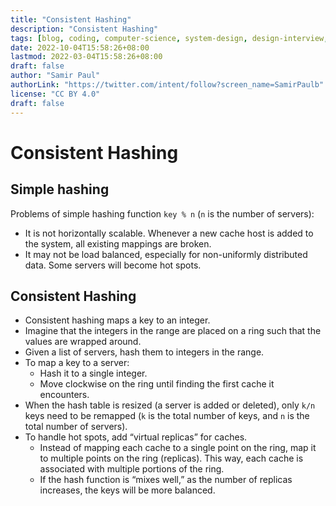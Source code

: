 ```yaml
---
title: "Consistent Hashing"
description: "Consistent Hashing"
tags: [blog, coding, computer-science, system-design, design-interview, preparation]
date: 2022-10-04T15:58:26+08:00
lastmod: 2022-03-04T15:58:26+08:00
draft: false
author: "Samir Paul"
authorLink: "https://twitter.com/intent/follow?screen_name=SamirPaulb"
license: "CC BY 4.0"
draft: false
---
```


Consistent Hashing
====

## Simple hashing
Problems of simple hashing function `key % n` (`n` is the number of servers):
- It is not horizontally scalable. Whenever a new cache host is added to the system, all existing mappings are broken.
- It may not be load balanced, especially for non-uniformly distributed data. Some servers will become hot spots.

## Consistent Hashing
- Consistent hashing maps a key to an integer.
- Imagine that the integers in the range are placed on a ring such that the values are wrapped around.
- Given a list of servers, hash them to integers in the range.
- To map a key to a server:
  - Hash it to a single integer.
  - Move clockwise on the ring until finding the first cache it encounters.
- When the hash table is resized (a server is added or deleted), only `k/n` keys need to be remapped (`k` is the total number of keys, and `n` is the total number of servers).
- To handle hot spots, add “virtual replicas” for caches.
  - Instead of mapping each cache to a single point on the ring, map it to multiple points on the ring (replicas). This way, each cache is associated with multiple portions of the ring.
  - If the hash function is “mixes well,” as the number of replicas increases, the keys will be more balanced.